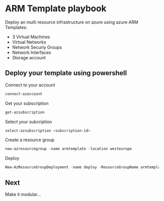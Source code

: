 # ARM Template playbook

Deploy an multi resource infrastructure on azure using azure ARM Templates:

- 3 Virtual Machines
- Virtual Networks
- Network Securiy Groups
- Network Interfaces
- Storage account

## Deploy your template using powershell

Connect to your account
```powershell
connect-azaccount
```

Get your subscription
```powershell
get-azsubscription
```

Select your subcription
```powershell
select-azsubscription <subscription-id>
```

Create a resource group
```powershell
new-azresourcegroup -name armtemplate -location westeurope
```

Deploy
```powershell
New-AzResourceGroupDeployment -name deploy -ResourceGroupName armtemplate -TemplateFile ./playbook.json -TemplateParameterFile .\playbook.parameters.json -verbose
```

## Next 

Make it modular...
